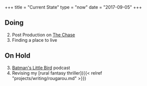 +++
title = "Current State"
type = "now"
date = "2017-09-05"
+++

## Doing

2. Post Production on [The Chase](http://thechaseshort.com)
1. Finding a place to live

## On Hold

3. [Batman's Little Bird](http://batmanslittlebird.com) podcast
2. Revising my [rural fantasy thriller]({{< relref "projects/writing/rougarou.md" >}})
